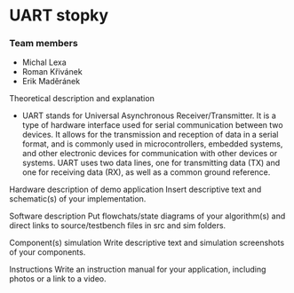 # UART stopky

### Team members

* Michal Lexa 
* Roman Křivánek 
* Erik Maděránek 

Theoretical description and explanation
* UART stands for Universal Asynchronous Receiver/Transmitter. It is a type of hardware interface used for serial communication between two devices. It allows for the transmission and reception of data in a serial format, and is commonly used in microcontrollers, embedded systems, and other electronic devices for communication with other devices or systems. UART uses two data lines, one for transmitting data (TX) and one for receiving data (RX), as well as a common ground reference.

Hardware description of demo application
Insert descriptive text and schematic(s) of your implementation.

Software description
Put flowchats/state diagrams of your algorithm(s) and direct links to source/testbench files in src and sim folders.

Component(s) simulation
Write descriptive text and simulation screenshots of your components.

Instructions
Write an instruction manual for your application, including photos or a link to a video.
